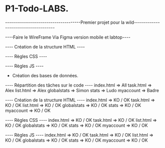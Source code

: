 # P1-Todo-LABS.
--------------------------------------Premier projet pour la wild--------------------------------------





----Faire le WireFrame Via Figma version mobile et labtop----




---- Création de la structure HTML ----





---- Règles CSS ----




---- Règles JS ---- 

- Création des bases de données.



---- Répartition des tâches sur le code ---- index.html => All task.html => Alex list.html => Alex globalstats => Simon stats => Ludo myaccount => Badre

---- Création de la structure HTML ---- index.html => KO / OK task.html => KO / OK list.html => KO / OK globalstats => KO / OK stats => KO / OK myaccount => KO / OK

---- Règles CSS ---- index.html => KO / OK task.html => KO / OK list.html => KO / OK globalstats => KO / OK stats => KO / OK myaccount => KO / OK

---- Règles JS ---- index.html => KO / OK task.html => KO / OK list.html => KO / OK globalstats => KO / OK stats => KO / OK myaccount => KO / OK